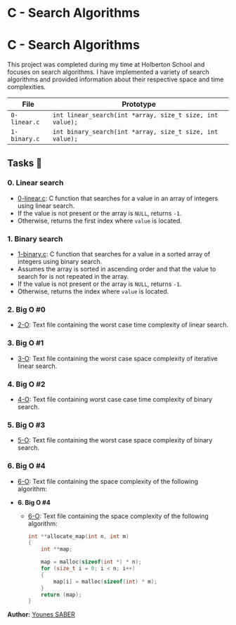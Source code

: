 # C - Search Algorithms

# C - Search Algorithms

This project was completed during my time at Holberton School and focuses on search algorithms.
 I have implemented a variety of search algorithms and provided information about their respective space and time complexities.

| File                    | Prototype                                                       |
| ----------------------- | --------------------------------------------------------------- |
| `0-linear.c`            | `int linear_search(int *array, size_t size, int value);`        |
| `1-binary.c`            | `int binary_search(int *array, size_t size, int value);`        |

## Tasks :page_with_curl:

### 0. Linear search
- [0-linear.c](./0-linear.c): C function that searches for a value in an array
  of integers using linear search.
- If the value is not present or the array is `NULL`, returns `-1`.
- Otherwise, returns the first index where `value` is located.

### 1. Binary search
- [1-binary.c](./1-binary.c): C function that searches for a value in a sorted
  array of integers using binary search.
- Assumes the array is sorted in ascending order and that the value to search
  for is not repeated in the array.
- If the value is not present or the array is `NULL`, returns `-1`.
- Otherwise, returns the index where `value` is located.

### 2. Big O #0
- [2-O](./2-O): Text file containing the worst case time complexity of linear
  search.

### 3. Big O #1
- [3-O](./3-O): Text file containing the worst case space complexity of
  iterative linear search.

### 4. Big O #2
- [4-O](./4-O): Text file containing worst case case time complexity
  of binary search.

### 5. Big O #3
- [5-O](./5-O): Text file containing the worst case space complexity
  of binary search.

### 6. Big O #4
- [6-O](./6-O): Text file containing the space complexity of the following algorithm:

* **6. Big O #4**
  * [6-O](./6-O): Text file containing the space complexity of the following algorithm:

    ```c
    int **allocate_map(int n, int m)
    {
        int **map;

        map = malloc(sizeof(int *) * n);
        for (size_t i = 0; i < n; i++)
        {
            map[i] = malloc(sizeof(int) * m);
        }
        return (map);
    }
    ```


**Author:**
 [Younes SABER](https://github.com/seeyou7)


